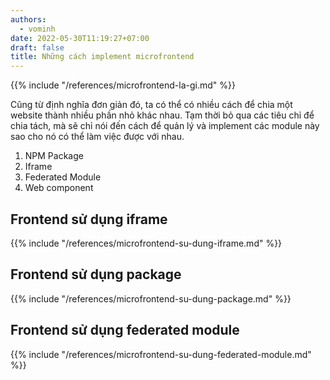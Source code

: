 ```yaml
---
authors:
  - vominh
date: 2022-05-30T11:19:27+07:00
draft: false
title: Những cách implement microfrontend
---
```


{{% include "/references/microfrontend-la-gi.md" %}}

Cũng từ định nghĩa đơn giản đó, ta có thể có nhiều cách để chia một website thành nhiều phần nhỏ khác nhau. Tạm thời bỏ qua các tiêu chỉ để chia tách, mà sẽ chỉ nói đến cách để quản lý và implement các module này sao cho nó có thể làm việc được với nhau.

1. NPM Package
2. Iframe
3. Federated Module
4. Web component

## Frontend sử dụng iframe

{{% include "/references/microfrontend-su-dung-iframe.md" %}}

## Frontend sử dụng package

{{% include "/references/microfrontend-su-dung-package.md" %}}

## Frontend sử dụng federated module

{{% include "/references/microfrontend-su-dung-federated-module.md" %}}
